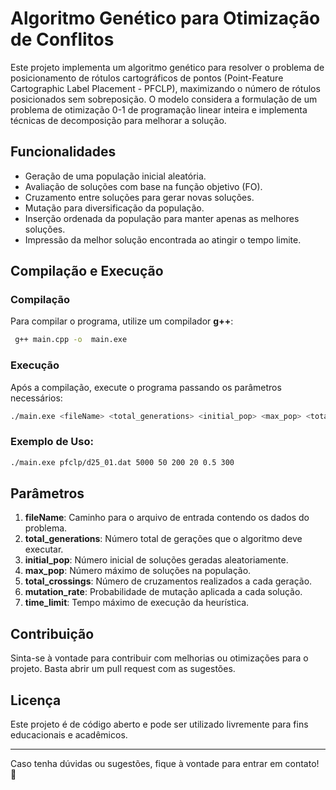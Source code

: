 # Algoritmo Genético para Otimização de Conflitos

Este projeto implementa um algoritmo genético para resolver o problema de posicionamento de rótulos cartográficos de pontos (Point-Feature Cartographic Label Placement - PFCLP), maximizando o número de rótulos posicionados sem sobreposição. O modelo considera a formulação de um problema de otimização 0-1 de programação linear inteira e implementa técnicas de decomposição para melhorar a solução.

## Funcionalidades
- Geração de uma população inicial aleatória.
- Avaliação de soluções com base na função objetivo (FO).
- Cruzamento entre soluções para gerar novas soluções.
- Mutação para diversificação da população.
- Inserção ordenada da população para manter apenas as melhores soluções.
- Impressão da melhor solução encontrada ao atingir o tempo limite.

## Compilação e Execução

### Compilação
Para compilar o programa, utilize um compilador **g++**:

```sh
 g++ main.cpp -o  main.exe
```

### Execução
Após a compilação, execute o programa passando os parâmetros necessários:

```sh
./main.exe <fileName> <total_generations> <initial_pop> <max_pop> <total_crossings> <mutation_rate> <time_limit>
```

### Exemplo de Uso:
```sh
./main.exe pfclp/d25_01.dat 5000 50 200 20 0.5 300
```

## Parâmetros
1. **fileName**: Caminho para o arquivo de entrada contendo os dados do problema.
2. **total_generations**: Número total de gerações que o algoritmo deve executar.
3. **initial_pop**: Número inicial de soluções geradas aleatoriamente.
4. **max_pop**: Número máximo de soluções na população.
5. **total_crossings**: Número de cruzamentos realizados a cada geração.
6. **mutation_rate**: Probabilidade de mutação aplicada a cada solução.
7. **time_limit**: Tempo máximo de execução da heurística.


## Contribuição
Sinta-se à vontade para contribuir com melhorias ou otimizações para o projeto. Basta abrir um pull request com as sugestões.

## Licença
Este projeto é de código aberto e pode ser utilizado livremente para fins educacionais e acadêmicos.

---

Caso tenha dúvidas ou sugestões, fique à vontade para entrar em contato! 🚀

